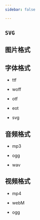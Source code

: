 ```yaml
--- 
sidebar: false

---
```


## `SVG`

## 图片格式


## 字体格式

- ttf 

- woff 

- otf

- eot

- svg

## 音频格式

- mp3

- ogg 

- wav 

## 视频格式

- mp4

- webM

- ogg
